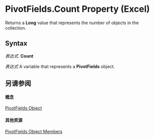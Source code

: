 
# PivotFields.Count Property (Excel)

Returns a  **Long** value that represents the number of objects in the collection.


## Syntax

 _表达式_. **Count**

 _表达式_ A variable that represents a **PivotFields** object.


## 另请参阅


#### 概念


[PivotFields Object](018d4cea-09ea-d4be-baef-5fd55062935b.md)
#### 其他资源


[PivotFields Object Members](http://msdn.microsoft.com/library/5052ec10-ead9-3e8e-ac4b-d5d5ebc59921%28Office.15%29.aspx)
